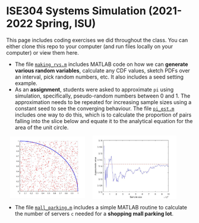 # ISE304 Systems Simulation (2021-2022 Spring, ISU)
This page includes coding exercises we did throughout the class. You can either clone this repo to your computer (and run files locally on your computer) or view them here.
* The file [`making_rvs.m`](w3/making_rvs.m) includes MATLAB code on how we can **generate various random variables**, calculate any CDF values, sketch PDFs over an interval, pick random numbers, etc. It also includes a seed setting example.
* As an **assignment**, students were asked to approximate `pi` using simulation, specifically, pseudo-random numbers between 0 and 1. The approximation needs to be repeated for increasing sample sizes using a constant seed to see the converging behaviour. The file [`pi_est.m`](w3/pi_est.m) includes one way to do this, which is to calculate the proportion of pairs falling into the slice below and equate it to the analytical equation for the area of the unit circle.

<img src="figures/pi_est.jpg" width="40%" alt="Site logo" align = "center" style="margin:0px 10px"><img src="figures/pi_est2.jpg" width="45%" alt="Site logo" align = "center" style="margin:0px 10px">

* The file [`mall_parking.m`](w5/mall_parking.m) includes a simple MATLAB routine to calculate the number of servers `c` needed for a **shopping mall parking lot**.

